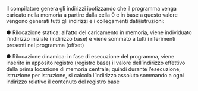 Il compilatore genera gli indirizzi ipotizzando che il programma venga caricato nella memoria a partire dalla cella 0 e in base a questo valore vengono generati tutti gli indirizzi e i collegamenti dati/istruzioni:

● Rilocazione statica: all’atto del caricamento in memoria, viene individuato l’indirizzo iniziale (indirizzo base) e viene sommato a tutti i riferimenti presenti nel programma (offset)

● Rilocazione dinamica: in fase di esecuzione del programma, viene inserito in apposito registro (registro base) il valore dell’indirizzo effettivo della prima locazione di memoria centrale; quindi durante l’esecuzione, istruzione per istruzione, si calcola l’indirizzo assoluto sommando a ogni indirizzo relativo il contenuto del registro base